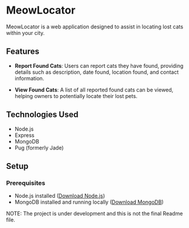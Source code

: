 # MeowLocator

MeowLocator is a web application designed to assist in locating lost cats within your city.

## Features

- **Report Found Cats**: Users can report cats they have found, providing details such as description, date found, location found, and contact information.
  
- **View Found Cats**: A list of all reported found cats can be viewed, helping owners to potentially locate their lost pets.

## Technologies Used

- Node.js
- Express
- MongoDB
- Pug (formerly Jade)

## Setup

### Prerequisites

- Node.js installed ([Download Node.js](https://nodejs.org))
- MongoDB installed and running locally ([Download MongoDB](https://www.mongodb.com/try/download/community))


NOTE: The project is under development and this is not the final Readme file.
